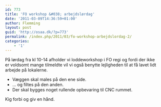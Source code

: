 ```yaml
---
id: 773
title: 'FO workshop &#038; arbejdslørdag'
date: '2011-03-09T14:36:59+01:00'
author: Flemming
layout: post
guid: 'http://osaa.dk/?p=773'
permalink: /index.php/2011/03/fo-workshop-arbejdslordag-2/
categories:
    - '1'
---
```


På lørdag fra kl 10-14 afholder vi loddeworkshop i FO regi og fordi der ikke er voldsomt mange tilmeldte vil vi også benytte lejligheden til at få lavet lidt arbejde på lokalerne.

- Væggen skal males på den ene side.
- … og filtes på den anden.
- Der skal bygges noget rullende opbevaring til CNC rummet.

Kig forbi og giv en hånd.